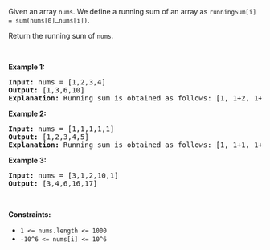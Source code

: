 <div><p>Given an array <code>nums</code>. We define a running sum of an array as&nbsp;<code>runningSum[i] = sum(nums[0]…nums[i])</code>.</p>

<p>Return the running sum of <code>nums</code>.</p>

<p>&nbsp;</p>
<p><strong class="example">Example 1:</strong></p>

<pre><strong>Input:</strong> nums = [1,2,3,4]
<strong>Output:</strong> [1,3,6,10]
<strong>Explanation:</strong> Running sum is obtained as follows: [1, 1+2, 1+2+3, 1+2+3+4].</pre>

<p><strong class="example">Example 2:</strong></p>

<pre><strong>Input:</strong> nums = [1,1,1,1,1]
<strong>Output:</strong> [1,2,3,4,5]
<strong>Explanation:</strong> Running sum is obtained as follows: [1, 1+1, 1+1+1, 1+1+1+1, 1+1+1+1+1].</pre>

<p><strong class="example">Example 3:</strong></p>

<pre><strong>Input:</strong> nums = [3,1,2,10,1]
<strong>Output:</strong> [3,4,6,16,17]
</pre>

<p>&nbsp;</p>
<p><strong>Constraints:</strong></p>

<ul>
	<li><code>1 &lt;= nums.length &lt;= 1000</code></li>
	<li><code>-10^6&nbsp;&lt;= nums[i] &lt;=&nbsp;10^6</code></li>
</ul></div>